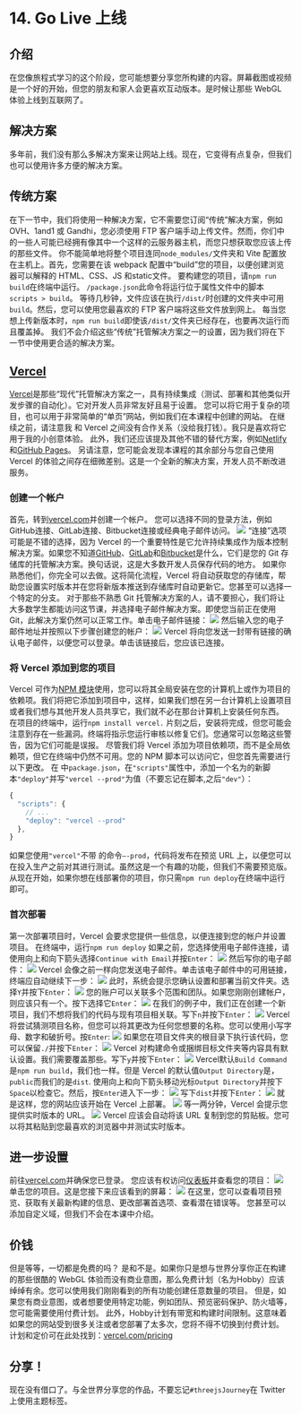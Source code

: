 # 14. Go Live 上线
## 介绍
在您像旅程式学习的这个阶段，您可能想要分享您所构建的内容。屏幕截图或视频是一个好的开始，但您的朋友和家人会更喜欢互动版本。是时候让那些 WebGL 体验上线到互联网了。
## 解决方案 
多年前，我们没有那么多解决方案来让网站上线。现在，它变得有点复杂，但我们也可以使用许多方便的解决方案。
## 传统方案
在下一节中，我们将使用一种解决方案，它不需要您订阅“传统”解决方案，例如 OVH、1and1 或 Gandhi，您必须使用 FTP 客户端手动上传文件。然而，你们中的一些人可能已经拥有像其中一个这样的云服务器主机，而您只想获取您应该上传的那些文件。
你不能简单地将整个项目连同`node_modules/`文件夹和 Vite 配置放在主机上。首先，您需要在该 webpack 配置中“build”您的项目，以便创建浏览器可以解释的 HTML、CSS、JS 和static文件。
要构建您的项目，请`npm run build`在终端中运行。
`/package.json`此命令将运行位于属性文件中的脚本`scripts > build`。
等待几秒钟，文件应该在执行`/dist/`时创建的文件夹中可用`build`。然后，您可以使用您最喜欢的 FTP 客户端将这些文件放到网上。
每当您想上传新版本时，`npm run build`即使该`/dist/`文件夹已经存在，也要再次运行而且覆盖掉。
我们不会介绍这些“传统”托管解决方案之一的设置，因为我们将在下一节中使用更合适的解决方案。
## [Vercel](https://vercel.com/)
[Vercel](https://vercel.com/)是那些“现代”托管解决方案之一，具有持续集成（测试、部署和其他类似开发步骤的自动化）。它对开发人员非常友好且易于设置。
您可以将它用于复杂的项目，也可以用于非常简单的“单页”网站，例如我们在本课程中创建的网站。
在继续之前，请注意我 和 Vercel 之间没有合作关系（没给我打钱）。我只是喜欢将它用于我的小创意体验。
此外，我们还应该提及其他不错的替代方案，例如[Netlify](https://www.netlify.com/)和[GitHub Pages](https://pages.github.com/)。
另请注意，您可能会发现本课程的其余部分与您自己使用 Vercel 的体验之间存在细微差别。这是一个全新的解决方案，开发人员不断改进服务。
### 创建一个帐户
首先，转到[vercel.com](https://vercel.com/)并创建一个帐户。
您可以选择不同的登录方法，例如GitHub连接、GitLab连接、Bitbucket连接或经典电子邮件访问。
![](https://cdn.nlark.com/yuque/0/2023/png/35159616/1684655844561-79255c31-246a-4612-9db1-9efd4a2ca737.png#averageHue=%23f8f8f8&clientId=u815992b1-3e00-4&from=paste&id=ue3b52217&originHeight=1110&originWidth=1448&originalType=url&ratio=1&rotation=0&showTitle=false&status=done&style=none&taskId=udb2a1b70-8055-46fe-8ccf-3797e4065ac&title=)
“连接”选项可能是不错的选择，因为 Vercel 的一个重要特性是它允许持续集成作为版本控制解决方案。如果您不知道[GitHub](https://github.com/)、[GitLab](https://about.gitlab.com/)和[Bitbucket](https://bitbucket.org/)是什么，它们是您的 Git 存储库的托管解决方案。换句话说，这是大多数开发人员保存代码的地方。
如果你熟悉他们，你完全可以去做。这将简化流程，Vercel 将自动获取您的存储库，帮助您设置实时版本并在您将新版本推送到存储库时自动更新它。您甚至可以选择一个特定的分支。
对于那些不熟悉 Git 托管解决方案的人，请不要担心，我们将让大多数学生都能访问这节课，并选择电子邮件解决方案。即使您当前正在使用 Git，此解决方案仍然可以正常工作。单击电子邮件链接：
![](https://cdn.nlark.com/yuque/0/2023/png/35159616/1684655844672-944417ef-d005-4cb3-8155-55c9921195c6.png#averageHue=%23fefefe&clientId=u815992b1-3e00-4&from=paste&id=u767082e2&originHeight=194&originWidth=932&originalType=url&ratio=1&rotation=0&showTitle=false&status=done&style=none&taskId=u1666b9ca-5d1f-48ec-8ef8-36a3ab6cf8e&title=)
然后输入您的电子邮件地址并按照以下步骤创建您的帐户：
![](https://cdn.nlark.com/yuque/0/2023/png/35159616/1684655844533-2a621b56-71d5-480e-a2e0-d5bf56d2102b.png#averageHue=%23bbd7f9&clientId=u815992b1-3e00-4&from=paste&id=ubae8a294&originHeight=300&originWidth=872&originalType=url&ratio=1&rotation=0&showTitle=false&status=done&style=none&taskId=u00bcb654-d3bf-4b0f-9222-a8b921271b5&title=)
Vercel 将向您发送一封带有链接的确认电子邮件，以便您可以登录。单击该链接后，您应该已连接。
### 将 Vercel 添加到您的项目
Vercel 可作为[NPM 模块](https://www.npmjs.com/package/vercel)使用，您可以将其全局安装在您的计算机上或作为项目的依赖项。我们将把它添加到项目中，这样，如果我们想在另一台计算机上设置项目或者我们想与其他开发人员共享它，我们就不必在那台计算机上安装任何东西。
在项目的终端中，运行`npm install vercel.` 片刻之后，安装将完成，但您可能会注意到存在一些漏洞。终端将指示您运行审核以修复它们。您通常可以忽略这些警告，因为它们可能是误报。
尽管我们将 Vercel 添加为项目依赖项，而不是全局依赖项，但它在终端中仍然不可用。您的 NPM 脚本可以访问它，但您首先需要进行以下更改。
在 中`package.json`，在`"scripts"`属性中，添加一个名为的新脚本`"deploy"`并写`"vercel --prod"`为值（不要忘记在脚本,之后`"dev"`）：

```javascript
{
  "scripts": {
    // ...
    "deploy": "vercel --prod"
  },
}
```
如果您使用`"vercel"`不带 的命令`—-prod`，代码将发布在预览 URL 上，以便您可以在投入生产之前对其进行测试。虽然这是一个有趣的功能，但我们不需要预览版。
从现在开始，如果你想在线部署你的项目，你只需`npm run deploy`在终端中运行即可。
### 首次部署
第一次部署项目时，Vercel 会要求您提供一些信息，以便连接到您的帐户并设置项目。
在终端中，运行`npm run deploy`
如果之前，您选择使用电子邮件连接，请使用向上和向下箭头选择`Continue with Email`并按`Enter`：
![](https://cdn.nlark.com/yuque/0/2023/png/35159616/1684655844456-67de9497-07f7-4410-bfc6-8d333ac26f1b.png#averageHue=%232d3242&clientId=u815992b1-3e00-4&from=paste&id=u48828f5d&originHeight=616&originWidth=1084&originalType=url&ratio=1&rotation=0&showTitle=false&status=done&style=none&taskId=ua94fb7de-efd6-4f8c-ae1d-cb08fbf5fab&title=)
然后写你的电子邮件：
![](https://cdn.nlark.com/yuque/0/2023/png/35159616/1684655844489-d999caae-1ad3-4115-9182-1858a5e2cee8.png#averageHue=%232e3243&clientId=u815992b1-3e00-4&from=paste&id=u1cc9e91d&originHeight=236&originWidth=1200&originalType=url&ratio=1&rotation=0&showTitle=false&status=done&style=none&taskId=u82936eda-4907-45e5-a24a-f0d769d4b06&title=)
Vercel 会像之前一样向您发送电子邮件。单击该电子邮件中的可用链接，终端应自动继续下一步：
![](https://cdn.nlark.com/yuque/0/2023/png/35159616/1684655847104-2e44777e-1597-4855-ab47-9f6a341acccc.png#averageHue=%23323747&clientId=u815992b1-3e00-4&from=paste&id=u4488c756&originHeight=128&originWidth=1902&originalType=url&ratio=1&rotation=0&showTitle=false&status=done&style=none&taskId=u48275867-5c74-4384-98cc-f68e60a9cee&title=)
此时，系统会提示您确认设置和部署当前文件夹。选择`Y`并按下`Enter`：
![](https://cdn.nlark.com/yuque/0/2023/png/35159616/1684655847133-b909e6d9-6338-47a8-87c2-5117bbc66ab9.png#averageHue=%23394458&clientId=u815992b1-3e00-4&from=paste&id=ub73b18aa&originHeight=56&originWidth=1400&originalType=url&ratio=1&rotation=0&showTitle=false&status=done&style=none&taskId=uf1537fd6-4f8c-4706-959f-70303969039&title=)
您的账户可以关联多个范围和团队。如果您刚刚创建帐户，则应该只有一个。按下选择它`Enter`：
![](https://cdn.nlark.com/yuque/0/2023/png/35159616/1684655848739-d92b3c44-6a70-466d-9765-c51b267f922f.png#averageHue=%23333c4e&clientId=u815992b1-3e00-4&from=paste&id=u54932bb8&originHeight=90&originWidth=818&originalType=url&ratio=1&rotation=0&showTitle=false&status=done&style=none&taskId=u0fc5595e-885c-48cd-ba5a-bcb4f450b35&title=)
在我们的例子中，我们正在创建一个新项目，我们不想将我们的代码与现有项目相关联。写下`n`并按下`Enter`：
![](https://cdn.nlark.com/yuque/0/2023/png/35159616/1684655848714-ac44816e-d40c-41f9-869f-533e48f8cad8.png#averageHue=%232f3344&clientId=u815992b1-3e00-4&from=paste&id=ue7698da6&originHeight=46&originWidth=780&originalType=url&ratio=1&rotation=0&showTitle=false&status=done&style=none&taskId=u4266ff35-3027-460b-bf11-06b71550ddb&title=)
Vercel 将尝试猜测项目名称，但您可以将其更改为任何您想要的名称。您可以使用小写字母、数字和破折号。按`Enter`:
![](https://cdn.nlark.com/yuque/0/2023/png/35159616/1684655848692-c4fa7d8f-50b5-4bb2-90ea-73bcb3b73368.png#averageHue=%23323646&clientId=u815992b1-3e00-4&from=paste&id=ue161cc4d&originHeight=42&originWidth=1156&originalType=url&ratio=1&rotation=0&showTitle=false&status=done&style=none&taskId=u2576400e-ac2e-467a-9cbd-5078f7d5074&title=)
如果您在项目文件夹的根目录下执行该代码，您可以保留`./`并按下`Enter`：
![](https://cdn.nlark.com/yuque/0/2023/png/35159616/1684655849825-dced2528-9a05-4698-9892-ab0268d9d82e.png#averageHue=%23323646&clientId=u815992b1-3e00-4&from=paste&id=u72ade627&originHeight=42&originWidth=942&originalType=url&ratio=1&rotation=0&showTitle=false&status=done&style=none&taskId=u9c6c90bb-8a50-4d6f-8bf9-cdc34b5617a&title=)
Vercel 对构建命令或捆绑目标文件夹等内容具有默认设置。我们需要覆盖那些。写下`y`并按下`Enter`：
![](https://cdn.nlark.com/yuque/0/2023/png/35159616/1684655850112-e7d6b8d3-2075-4888-86cc-a2f20dc8e52b.png#averageHue=%23323646&clientId=u815992b1-3e00-4&from=paste&id=u9f380535&originHeight=214&originWidth=1230&originalType=url&ratio=1&rotation=0&showTitle=false&status=done&style=none&taskId=u1e5a68f4-3c59-4545-93d1-802ff062c7f&title=)
Vercel默认`Build Command`是`npm run build`，我们也一样。但是 Vercel 的默认值`Output Directory`是，`public`而我们的是`dist`.
使用向上和向下箭头移动光标`Output Directory`并按下`Space`以检查它。然后，按`Enter`进入下一步：
![](https://cdn.nlark.com/yuque/0/2023/png/35159616/1684655851657-d88b10f1-4f7a-4ad9-a755-3287a4755786.png#averageHue=%232f3648&clientId=u815992b1-3e00-4&from=paste&id=u6e2e8211&originHeight=170&originWidth=1304&originalType=url&ratio=1&rotation=0&showTitle=false&status=done&style=none&taskId=uaff8c6ea-72e5-43d9-8321-1994aed4917&title=)
写下`dist`并按下`Enter`：
![](https://cdn.nlark.com/yuque/0/2023/png/35159616/1684655851609-26c5fcc3-ebb9-46ad-8c4f-9c66da67492f.png#averageHue=%23303444&clientId=u815992b1-3e00-4&from=paste&id=uad41123a&originHeight=54&originWidth=770&originalType=url&ratio=1&rotation=0&showTitle=false&status=done&style=none&taskId=ubdf497f0-ae97-40b8-8601-f3b51d94e89&title=)
就是这样，您的网站应该开始在 Vercel 上部署。
![](https://cdn.nlark.com/yuque/0/2023/png/35159616/1684655851627-e15337e7-b731-4c63-9fc7-59f931f00d29.png#averageHue=%232f3344&clientId=u815992b1-3e00-4&from=paste&id=u66b60f14&originHeight=168&originWidth=1874&originalType=url&ratio=1&rotation=0&showTitle=false&status=done&style=none&taskId=ucaa557f4-7bc8-4f0a-b6fd-e709fac54fa&title=)
等一两分钟，Vercel 会提示您提供实时版本的 URL。
![](https://cdn.nlark.com/yuque/0/2023/png/35159616/1684655853225-8b04d8db-a50e-4f80-985f-8dbd56d55c68.png#averageHue=%233a3f53&clientId=u815992b1-3e00-4&from=paste&id=ue18665cf&originHeight=38&originWidth=1756&originalType=url&ratio=1&rotation=0&showTitle=false&status=done&style=none&taskId=u09192767-d379-40d6-9798-4eb63edbda6&title=)
Vercel 应该会自动将该 URL 复制到您的剪贴板。您可以将其粘贴到您最喜欢的浏览器中并测试实时版本。
## 进一步设置 
前往[vercel.com](https://vercel.com/)并确保您已登录。
您应该有权访问[仪表板](https://vercel.com/dashboard)并查看您的项目：
![](https://cdn.nlark.com/yuque/0/2023/png/35159616/1684655853186-30a9ac4b-294c-4398-8cca-dc8a7ed68325.png#averageHue=%23f8f8f8&clientId=u815992b1-3e00-4&from=paste&id=ub53bf90a&originHeight=842&originWidth=1112&originalType=url&ratio=1&rotation=0&showTitle=false&status=done&style=none&taskId=udefa4ed3-fb95-47dd-acc2-da31ec5a753&title=)
单击您的项目。这是您接下来应该看到的屏幕：
![](https://cdn.nlark.com/yuque/0/2023/png/35159616/1684655854879-959b3f0c-849a-4352-97a2-999b3418d750.png#averageHue=%23d5d4d4&clientId=u815992b1-3e00-4&from=paste&id=ua2dcafeb&originHeight=1668&originWidth=2106&originalType=url&ratio=1&rotation=0&showTitle=false&status=done&style=none&taskId=u02a0b573-fabe-454d-8243-6e434c12c2c&title=)
在这里，您可以查看项目预览、获取有关最新构建的信息、更改部署首选项、查看潜在错误等。
您甚至可以添加自定义域，但我们不会在本课中介绍。
## 价钱
但是等等，一切都是免费的吗？
是和不是。如果你只是想与世界分享你正在构建的那些很酷的 WebGL 体验而没有商业意图，那么免费计划（名为Hobby）应该绰绰有余。您可以使用我们刚刚看到的所有功能创建任意数量的项目。
但是，如果您有商业意图，或者想要使用特定功能，例如团队、预览密码保护、防火墙等，您可能需要使用付费计划。
此外，Hobby计划有带宽和构建时间限制。这意味着如果您的网站受到很多关注或者您部署了太多次，您将不得不切换到付费计划。
计划和定价可在此处找到：[vercel.com/pricing](https://vercel.com/pricing)
## 分享！
现在没有借口了。与全世界分享您的作品，不要忘记`#threejsJourney`在 Twitter 上使用主题标签。

